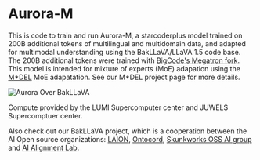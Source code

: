 #  Aurora-M

This is code to train and run Aurora-M, a starcoderplus model trained on 200B additional tokens of multilingual and multidomain data, and adapted for multimodal understanding using the BakLLaVA/LLaVA 1.5 code base. The 200B additional tokens were trained with [BigCode's Megatron fork](https://github.com/bigcode-project/Megatron-LM). This model is intended for mixture of experts (MoE) adapation using the [M*DEL](https://huggingface.co/Multi-Domain-Expert-Learning) MoE adapatation. See our M*DEL project page for more details. 

![Aurora Over BakLLaVA](https://github.com/ontocord/aurora-m/blob/main/Aurora_over_bakllava.png?raw=true)

Compute provided by the LUMI Supercomputer center and JUWELS Supercomptuer center. 

Also check out our BakLLaVA project, which is a cooperation between the AI Open source organizations: [LAION](https://laion.ai), [Ontocord](https://ontocord.ai), [Skunkworks OSS AI group](https://huggingface.co/SkunkworksAI) and [AI Alignment Lab](https://github.com/Alignment-Lab-AI).
